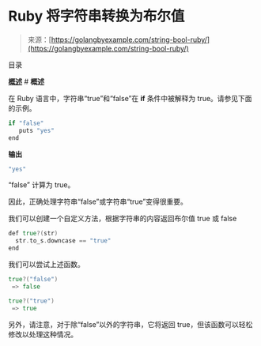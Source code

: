 <!--yml

类别：未分类

日期：2024-10-13 06:52:56

-->

# Ruby 将字符串转换为布尔值

> 来源：[https://golangbyexample.com/string-bool-ruby/](https://golangbyexample.com/string-bool-ruby/)

目录

**[概述](#Overview "概述")**  # **概述**

在 Ruby 语言中，字符串“true”和“false”在 **if** 条件中被解释为 true。请参见下面的示例。

```go
if "false"
   puts "yes"
end
```

**输出**

```go
"yes"
```

“false” 计算为 true。

因此，正确处理字符串“false”或字符串“true”变得很重要。

我们可以创建一个自定义方法，根据字符串的内容返回布尔值 true 或 false

```go
def true?(str)
  str.to_s.downcase == "true"
end
```

我们可以尝试上述函数。

```go
true?("false")
 => false
```

```go
true?("true")
 => true
```

另外，请注意，对于除“false”以外的字符串，它将返回 true，但该函数可以轻松修改以处理这种情况。
